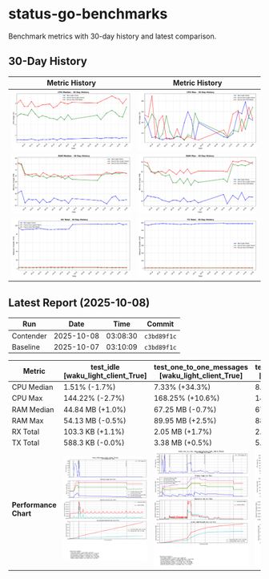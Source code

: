 # status-go-benchmarks

Benchmark metrics with 30-day history and latest comparison.

## 30-Day History

| Metric History                                         | Metric History                                     |
|--------------------------------------------------------|----------------------------------------------------|
| ![cpu_median_history.png](docs/cpu_median_history.png) | ![cpu_max_history.png](docs/cpu_max_history.png)   |
| ![ram_median_history.png](docs/ram_median_history.png) | ![ram_max_history.png](docs/ram_max_history.png)   |
| ![rx_total_history.png](docs/rx_total_history.png)     | ![tx_total_history.png](docs/tx_total_history.png) |

## Latest Report (2025-10-08)

| Run       | Date       | Time     | Commit      |
|-----------|------------|----------|-------------|
| Contender | 2025-10-08 | 03:08:30 | `c3bd89f1c` |
| Baseline  | 2025-10-07 | 03:10:09 | `c3bd89f1c` |

| Metric                | test_idle<br>[waku_light_client_True]                                                                                            | test_one_to_one_messages<br>[waku_light_client_True]                                                                                                           | test_one_to_one_messages<br>[waku_light_client_False]                                                                                                            |
|-----------------------|----------------------------------------------------------------------------------------------------------------------------------|----------------------------------------------------------------------------------------------------------------------------------------------------------------|------------------------------------------------------------------------------------------------------------------------------------------------------------------|
| CPU Median            | 1.51% (-1.7%)                                                                                                                    | 7.33% (+34.3%)                                                                                                                                                 | 8.85% (+11.3%)                                                                                                                                                   |
| CPU Max               | 144.22% (-2.7%)                                                                                                                  | 168.25% (+10.6%)                                                                                                                                               | 147.42% (-12.2%)                                                                                                                                                 |
| RAM Median            | 44.84 MB (+1.0%)                                                                                                                 | 67.25 MB (-0.7%)                                                                                                                                               | 67.13 MB (-0.9%)                                                                                                                                                 |
| RAM Max               | 54.13 MB (-0.5%)                                                                                                                 | 89.95 MB (+2.5%)                                                                                                                                               | 88.40 MB (-1.5%)                                                                                                                                                 |
| RX Total              | 103.3 KB (+1.1%)                                                                                                                 | 2.05 MB (+1.7%)                                                                                                                                                | 2.86 MB (+1.0%)                                                                                                                                                  |
| TX Total              | 588.3 KB (-0.0%)                                                                                                                 | 3.38 MB (+0.5%)                                                                                                                                                | 5.16 MB (-0.1%)                                                                                                                                                  |
| **Performance Chart** | ![test_idle[waku_light_client_True]](benchmarks/20251008T030830_c3bd89f1c/test_idle[waku_light_client_True]-20251008-030126.png) | ![test_one_to_one_messages[waku_light_client_True]](benchmarks/20251008T030830_c3bd89f1c/test_one_to_one_messages[waku_light_client_True]-20251008-030741.png) | ![test_one_to_one_messages[waku_light_client_False]](benchmarks/20251008T030830_c3bd89f1c/test_one_to_one_messages[waku_light_client_False]-20251008-030433.png) |
